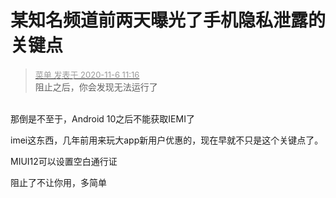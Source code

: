 # 某知名频道前两天曝光了手机隐私泄露的关键点


<div class="quote"><blockquote><font size="2"><a href="https://www.hostloc.com/forum.php?mod=redirect&amp;goto=findpost&amp;pid=9411035&amp;ptid=763170" target="_blank"><font color="#999999">菜单 发表于 2020-11-6 11:16</font></a></font><br />
阻止之后，你会发现无法运行了</blockquote></div><br />
那倒是不至于，Android 10之后不能获取IEMI了

imei这东西，几年前用来玩大app新用户优惠的，现在早就不只是这个关键点了。

MIUI12可以设置空白通行证

阻止了不让你用，多简单
